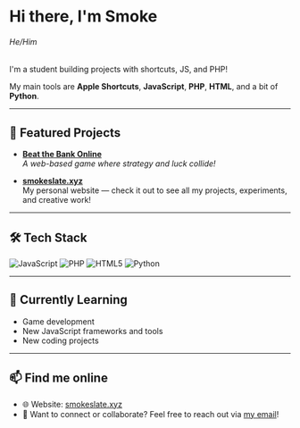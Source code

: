 # Hi there, I'm Smoke
###### He/Him  
I'm a student building projects with shortcuts, JS, and PHP!  

My main tools are **Apple Shortcuts**, **JavaScript**, **PHP**, **HTML**, and a bit of **Python**.

---

## 🚀 Featured Projects

- **[Beat the Bank Online](https://btbo.smokeslate.xyz)**  
  *A web-based game where strategy and luck collide!*

- **[smokeslate.xyz](https://smokeslate.xyz/)**  
  My personal website — check it out to see all my projects, experiments, and creative work!

---

## 🛠️ Tech Stack

![JavaScript](https://img.shields.io/badge/-JavaScript-F7DF1E?logo=javascript&logoColor=black)
![PHP](https://img.shields.io/badge/-PHP-777BB4?logo=php&logoColor=white)
![HTML5](https://img.shields.io/badge/-HTML5-E34F26?logo=html5&logoColor=white)
![Python](https://img.shields.io/badge/-Python-3776AB?logo=python&logoColor=white)

---

## 🌱 Currently Learning

- Game development
- New JavaScript frameworks and tools
- New coding projects

---

## 📫 Find me online

- 🌐 Website: [smokeslate.xyz](https://smokeslate.xyz/)
- 💬 Want to connect or collaborate? Feel free to reach out via [my email](mailto:smoke@smokeslate.xyz)!
